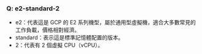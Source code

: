 
### Q: e2-standard-2

- e2：代表這是 GCP 的 E2 系列機型，屬於通用型虛擬機，適合大多數常見的工作負載，價格相對經濟。
- standard：表示這是標準記憶體配置的版本。
- 2：代表有 2 個虛擬 CPU（vCPU）。
